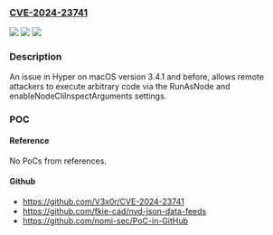 ### [CVE-2024-23741](https://cve.mitre.org/cgi-bin/cvename.cgi?name=CVE-2024-23741)
![](https://img.shields.io/static/v1?label=Product&message=n%2Fa&color=blue)
![](https://img.shields.io/static/v1?label=Version&message=n%2Fa&color=blue)
![](https://img.shields.io/static/v1?label=Vulnerability&message=n%2Fa&color=brighgreen)

### Description

An issue in Hyper on macOS version 3.4.1 and before, allows remote attackers to execute arbitrary code via the RunAsNode and enableNodeClilnspectArguments settings.

### POC

#### Reference
No PoCs from references.

#### Github
- https://github.com/V3x0r/CVE-2024-23741
- https://github.com/fkie-cad/nvd-json-data-feeds
- https://github.com/nomi-sec/PoC-in-GitHub

